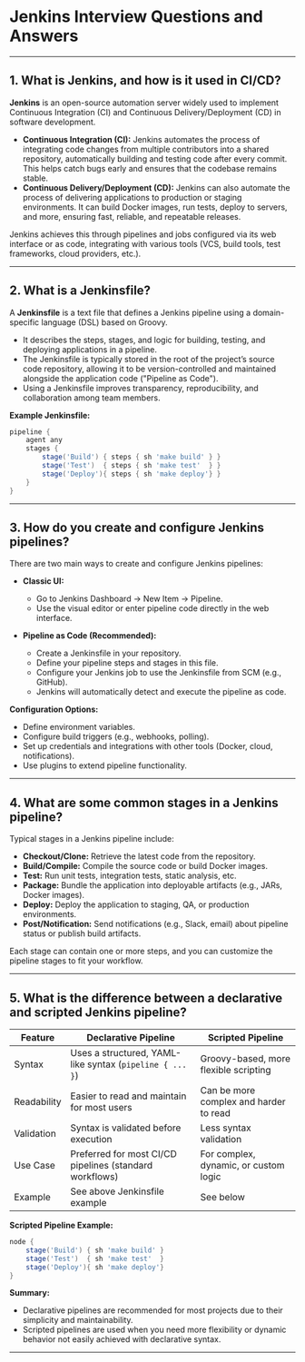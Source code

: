 # Jenkins Interview Questions and Answers

---

## 1. What is Jenkins, and how is it used in CI/CD?

**Jenkins** is an open-source automation server widely used to implement Continuous Integration (CI) and Continuous Delivery/Deployment (CD) in software development.

- **Continuous Integration (CI):** Jenkins automates the process of integrating code changes from multiple contributors into a shared repository, automatically building and testing code after every commit. This helps catch bugs early and ensures that the codebase remains stable.
- **Continuous Delivery/Deployment (CD):** Jenkins can also automate the process of delivering applications to production or staging environments. It can build Docker images, run tests, deploy to servers, and more, ensuring fast, reliable, and repeatable releases.

Jenkins achieves this through pipelines and jobs configured via its web interface or as code, integrating with various tools (VCS, build tools, test frameworks, cloud providers, etc.).

---

## 2. What is a Jenkinsfile?

A **Jenkinsfile** is a text file that defines a Jenkins pipeline using a domain-specific language (DSL) based on Groovy.

- It describes the steps, stages, and logic for building, testing, and deploying applications in a pipeline.
- The Jenkinsfile is typically stored in the root of the project’s source code repository, allowing it to be version-controlled and maintained alongside the application code ("Pipeline as Code").
- Using a Jenkinsfile improves transparency, reproducibility, and collaboration among team members.

**Example Jenkinsfile:**
```groovy
pipeline {
    agent any
    stages {
        stage('Build') { steps { sh 'make build' } }
        stage('Test')  { steps { sh 'make test'  } }
        stage('Deploy'){ steps { sh 'make deploy'} }
    }
}
```

---

## 3. How do you create and configure Jenkins pipelines?

There are two main ways to create and configure Jenkins pipelines:

- **Classic UI:**
  - Go to Jenkins Dashboard → New Item → Pipeline.
  - Use the visual editor or enter pipeline code directly in the web interface.

- **Pipeline as Code (Recommended):**
  - Create a Jenkinsfile in your repository.
  - Define your pipeline steps and stages in this file.
  - Configure your Jenkins job to use the Jenkinsfile from SCM (e.g., GitHub).
  - Jenkins will automatically detect and execute the pipeline as code.

**Configuration Options:**
- Define environment variables.
- Configure build triggers (e.g., webhooks, polling).
- Set up credentials and integrations with other tools (Docker, cloud, notifications).
- Use plugins to extend pipeline functionality.

---

## 4. What are some common stages in a Jenkins pipeline?

Typical stages in a Jenkins pipeline include:

- **Checkout/Clone:** Retrieve the latest code from the repository.
- **Build/Compile:** Compile the source code or build Docker images.
- **Test:** Run unit tests, integration tests, static analysis, etc.
- **Package:** Bundle the application into deployable artifacts (e.g., JARs, Docker images).
- **Deploy:** Deploy the application to staging, QA, or production environments.
- **Post/Notification:** Send notifications (e.g., Slack, email) about pipeline status or publish build artifacts.

Each stage can contain one or more steps, and you can customize the pipeline stages to fit your workflow.

---

## 5. What is the difference between a declarative and scripted Jenkins pipeline?

| Feature     | Declarative Pipeline                              | Scripted Pipeline                        |
|-------------|---------------------------------------------------|------------------------------------------|
| Syntax      | Uses a structured, YAML-like syntax (`pipeline { ... }`) | Groovy-based, more flexible scripting    |
| Readability | Easier to read and maintain for most users        | Can be more complex and harder to read   |
| Validation  | Syntax is validated before execution              | Less syntax validation                   |
| Use Case    | Preferred for most CI/CD pipelines (standard workflows) | For complex, dynamic, or custom logic   |
| Example     | See above Jenkinsfile example                     | See below                               |

**Scripted Pipeline Example:**
```groovy
node {
    stage('Build') { sh 'make build' }
    stage('Test')  { sh 'make test'  }
    stage('Deploy'){ sh 'make deploy'}
}
```

**Summary:**
- Declarative pipelines are recommended for most projects due to their simplicity and maintainability.
- Scripted pipelines are used when you need more flexibility or dynamic behavior not easily achieved with declarative syntax.

---
